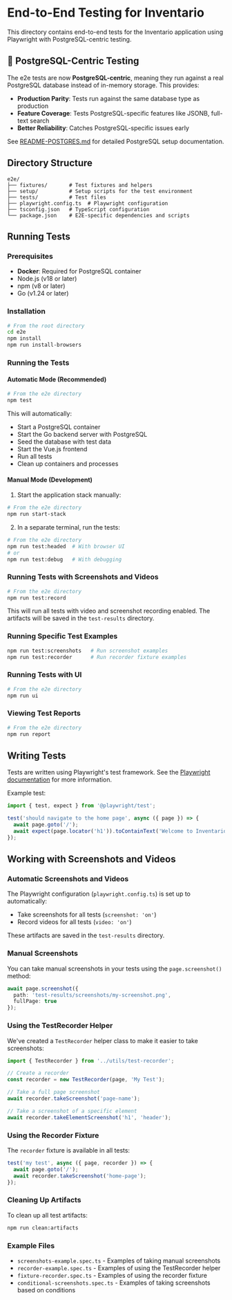 # End-to-End Testing for Inventario

This directory contains end-to-end tests for the Inventario application using Playwright with PostgreSQL-centric testing.

## 🚀 PostgreSQL-Centric Testing

The e2e tests are now **PostgreSQL-centric**, meaning they run against a real PostgreSQL database instead of in-memory storage. This provides:

- **Production Parity**: Tests run against the same database type as production
- **Feature Coverage**: Tests PostgreSQL-specific features like JSONB, full-text search
- **Better Reliability**: Catches PostgreSQL-specific issues early

See [README-POSTGRES.md](./README-POSTGRES.md) for detailed PostgreSQL setup documentation.

## Directory Structure

```
e2e/
├── fixtures/       # Test fixtures and helpers
├── setup/          # Setup scripts for the test environment
├── tests/          # Test files
├── playwright.config.ts  # Playwright configuration
├── tsconfig.json   # TypeScript configuration
└── package.json    # E2E-specific dependencies and scripts
```

## Running Tests

### Prerequisites

- **Docker**: Required for PostgreSQL container
- Node.js (v18 or later)
- npm (v8 or later)
- Go (v1.24 or later)

### Installation

```bash
# From the root directory
cd e2e
npm install
npm run install-browsers
```

### Running the Tests

#### Automatic Mode (Recommended)

```bash
# From the e2e directory
npm test
```

This will automatically:
- Start a PostgreSQL container
- Start the Go backend server with PostgreSQL
- Seed the database with test data
- Start the Vue.js frontend
- Run all tests
- Clean up containers and processes

#### Manual Mode (Development)

1. Start the application stack manually:

```bash
# From the e2e directory
npm run start-stack
```

2. In a separate terminal, run the tests:

```bash
# From the e2e directory
npm run test:headed  # With browser UI
# or
npm run test:debug   # With debugging
```

### Running Tests with Screenshots and Videos

```bash
# From the e2e directory
npm run test:record
```

This will run all tests with video and screenshot recording enabled. The artifacts will be saved in the `test-results` directory.

### Running Specific Test Examples

```bash
npm run test:screenshots   # Run screenshot examples
npm run test:recorder      # Run recorder fixture examples
```

### Running Tests with UI

```bash
# From the e2e directory
npm run ui
```

### Viewing Test Reports

```bash
# From the e2e directory
npm run report
```

## Writing Tests

Tests are written using Playwright's test framework. See the [Playwright documentation](https://playwright.dev/docs/intro) for more information.

Example test:

```typescript
import { test, expect } from '@playwright/test';

test('should navigate to the home page', async ({ page }) => {
  await page.goto('/');
  await expect(page.locator('h1')).toContainText('Welcome to Inventario');
});
```

## Working with Screenshots and Videos

### Automatic Screenshots and Videos

The Playwright configuration (`playwright.config.ts`) is set up to automatically:
- Take screenshots for all tests (`screenshot: 'on'`)
- Record videos for all tests (`video: 'on'`)

These artifacts are saved in the `test-results` directory.

### Manual Screenshots

You can take manual screenshots in your tests using the `page.screenshot()` method:

```typescript
await page.screenshot({
  path: 'test-results/screenshots/my-screenshot.png',
  fullPage: true
});
```

### Using the TestRecorder Helper

We've created a `TestRecorder` helper class to make it easier to take screenshots:

```typescript
import { TestRecorder } from '../utils/test-recorder';

// Create a recorder
const recorder = new TestRecorder(page, 'My Test');

// Take a full page screenshot
await recorder.takeScreenshot('page-name');

// Take a screenshot of a specific element
await recorder.takeElementScreenshot('h1', 'header');
```

### Using the Recorder Fixture

The `recorder` fixture is available in all tests:

```typescript
test('my test', async ({ page, recorder }) => {
  await page.goto('/');
  await recorder.takeScreenshot('home-page');
});
```

### Cleaning Up Artifacts

To clean up all test artifacts:

```bash
npm run clean:artifacts
```

### Example Files

- `screenshots-example.spec.ts` - Examples of taking manual screenshots
- `recorder-example.spec.ts` - Examples of using the TestRecorder helper
- `fixture-recorder.spec.ts` - Examples of using the recorder fixture
- `conditional-screenshots.spec.ts` - Examples of taking screenshots based on conditions
